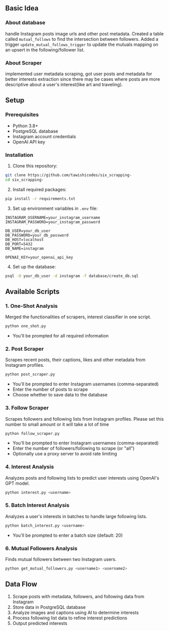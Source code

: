 
## Basic Idea
 ### About database
 handle Instagram posts image urls and other post metadata. Created a table called `mutual_follows` to find the intersection between followers. Added a trigger `update_mutual_follows_trigger` to update the mutuals mapping on an upsert in the following/follower list. 

 ### About Scraper
implemented user metadata scraping, got user posts and metadata for better interests extraction since there may be cases where posts are more descriptive about a user's interest(like art and traveling).



## Setup

### Prerequisites

- Python 3.8+
- PostgreSQL database
- Instagram account credentials
- OpenAI API key

### Installation

1. Clone this repository:

```bash
git clone https://github.com/tawishicodes/six_scrapping-
cd six_scrapping-


```

2. Install required packages:

```bash
pip install -r requirements.txt
```

3. Set up environment variables in `.env` file:

```
INSTAGRAM_USERNAME=your_instagram_username
INSTAGRAM_PASSWORD=your_instagram_password

DB_USER=your_db_user
DB_PASSWORD=your_db_password
DB_HOST=localhost
DB_PORT=5432
DB_NAME=instagram

OPENAI_KEY=your_openai_api_key
```

4. Set up the database:

```bash
psql -U your_db_user -d instagram -f database/create_db.sql
```

## Available Scripts

### 1. One-Shot Analysis

Merged the functionalities of scrapers, interest classifier in one script.

```bash
python one_shot.py
```

- You'll be prompted for all required information

### 2. Post Scraper

Scrapes recent posts, their captions, likes and other metadata from Instagram profiles.

```bash
python post_scraper.py
```

- You'll be prompted to enter Instagram usernames (comma-separated)
- Enter the number of posts to scrape
- Choose whether to save data to the database

### 3. Follow Scraper

Scrapes followers and following lists from Instagram profiles. Please set this number to small amount or it will take a lot of time

```bash
python follow_scraper.py
```

- You'll be prompted to enter Instagram usernames (comma-separated)
- Enter the number of followers/following to scrape (or "all")
- Optionally use a proxy server to avoid rate limiting

### 4. Interest Analysis

Analyzes posts and following lists to predict user interests using OpenAI's GPT model.

```bash
python interest.py <username>
```


### 5. Batch Interest Analysis

Analyzes a user's interests in batches to handle large following lists.

```bash
python batch_interest.py <username>
```


- You'll be prompted to enter a batch size (default: 20)

### 6. Mutual Followers Analysis

Finds mutual followers between two Instagram users.

```bash
python get_mutual_followers.py <username1> <username2>
```

## Data Flow

1. Scrape posts with metadata, followers, and following data from Instagram
2. Store data in PostgreSQL database
3. Analyze images and captions using AI to determine interests
4. Process following list data to refine interest predictions
5. Output predicted interests



